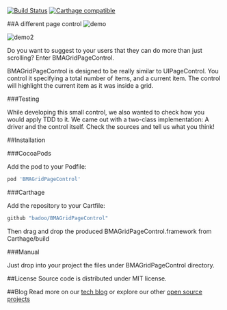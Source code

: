 [![Build Status](https://travis-ci.org/badoo/BMAGridPageControl.svg?branch=master)](https://travis-ci.org/badoo/BMAGridPageControl)
[![Carthage compatible](https://img.shields.io/badge/Carthage-compatible-4BC51D.svg?style=flat)](https://github.com/Carthage/Carthage)


##A different page control
![demo](/demoimages/demo.gif)

![demo2](/demoimages/demo2.gif)

Do you want to suggest to your users that they can do more than just scrolling? Enter BMAGridPageControl.

BMAGridPageControl is designed to be really similar to UIPageControl. You control it specifying a total number of items, and a current item. The control will highlight the current item as it was inside a grid.

###Testing

While developing this small control, we also wanted to check how you would apply TDD to it. We came out with a two-class implementation: A driver and the control itself. Check the sources and tell us what you think!

##Installation

###CocoaPods

Add the pod to your Podfile:

```ruby
pod 'BMAGridPageControl'
```

###Carthage

Add the repository to your Cartfile:

```Bash
github "badoo/BMAGridPageControl"
```

Then drag and drop the produced BMAGridPageControl.framework from Carthage/build

###Manual

Just drop into your project the files under BMAGridPageControl directory.

##License
Source code is distributed under MIT license.

##Blog
Read more on our [tech blog](http://techblog.badoo.com/) or explore our other [open source projects](https://github.com/badoo)
